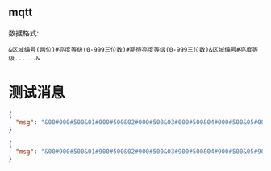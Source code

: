 ## mqtt 
数据格式:  
```
&区域编号(两位)#亮度等级(0-999三位数)#期待亮度等级(0-999三位数)&区域编号#亮度等级......&
```
# 测试消息
```JSON
{
  "msg": "&00#000#500&01#000#500&02#000#500&03#000#500&04#000#500&05#000#500&"
}
```
```JSON
{
  "msg": "&00#900#500&01#900#500&02#900#500&03#900#500&04#900#500&05#900#500&"
}
```
